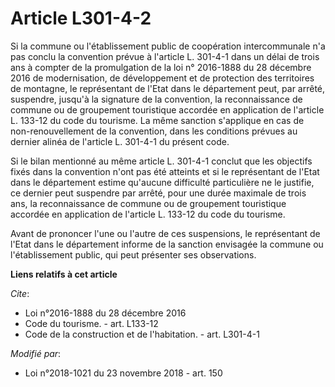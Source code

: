 # Article L301-4-2

Si la commune ou l'établissement public de coopération intercommunale n'a pas conclu la convention prévue à l'article L.
301-4-1 dans un délai de trois ans à compter de la promulgation de la loi n° 2016-1888 du 28 décembre 2016 de modernisation,
de développement et de protection des territoires de montagne, le représentant de l'Etat dans le département peut, par
arrêté, suspendre, jusqu'à la signature de la convention, la reconnaissance de commune ou de groupement touristique accordée
en application de l'article L. 133-12 du code du tourisme. La même sanction s'applique en cas de non-renouvellement de la
convention, dans les conditions prévues au dernier alinéa de l'article L. 301-4-1 du présent code.

Si le bilan mentionné au même article L. 301-4-1 conclut que les objectifs fixés dans la convention n'ont pas été atteints et
si le représentant de l'Etat dans le département estime qu'aucune difficulté particulière ne le justifie, ce dernier peut
suspendre par arrêté, pour une durée maximale de trois ans, la reconnaissance de commune ou de groupement touristique
accordée en application de l'article L. 133-12 du code du tourisme.

Avant de prononcer l'une ou l'autre de ces suspensions, le représentant de l'Etat dans le département informe de la sanction
envisagée la commune ou l'établissement public, qui peut présenter ses observations.

**Liens relatifs à cet article**

_Cite_:

  - Loi n°2016-1888 du 28 décembre 2016
  - Code du tourisme. - art. L133-12
  - Code de la construction et de l'habitation. - art. L301-4-1

_Modifié par_:

  - Loi n°2018-1021 du 23 novembre 2018 - art. 150
